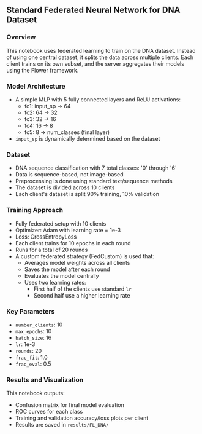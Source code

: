 ## Standard Federated Neural Network for DNA Dataset

### Overview  
This notebook uses federated learning to train on the DNA dataset. Instead of using one central dataset, it splits the data across multiple clients. Each client trains on its own subset, and the server aggregates their models using the Flower framework.

### Model Architecture  
- A simple MLP with 5 fully connected layers and ReLU activations:  
  - fc1: input_sp → 64  
  - fc2: 64 → 32  
  - fc3: 32 → 16  
  - fc4: 16 → 8  
  - fc5: 8 → num_classes (final layer)  
- `input_sp` is dynamically determined based on the dataset  

### Dataset  
- DNA sequence classification with 7 total classes: '0' through '6'  
- Data is sequence-based, not image-based  
- Preprocessing is done using standard text/sequence methods  
- The dataset is divided across 10 clients  
- Each client's dataset is split 90% training, 10% validation  

### Training Approach  
- Fully federated setup with 10 clients  
- Optimizer: Adam with learning rate = 1e-3  
- Loss: CrossEntropyLoss  
- Each client trains for 10 epochs in each round  
- Runs for a total of 20 rounds  
- A custom federated strategy (FedCustom) is used that:  
  - Averages model weights across all clients  
  - Saves the model after each round  
  - Evaluates the model centrally  
  - Uses two learning rates:  
    - First half of the clients use standard `lr`  
    - Second half use a higher learning rate  

### Key Parameters  
- `number_clients`: 10  
- `max_epochs`: 10  
- `batch_size`: 16  
- `lr`: 1e-3  
- `rounds`: 20  
- `frac_fit`: 1.0  
- `frac_eval`: 0.5  

### Results and Visualization  
This notebook outputs:  
- Confusion matrix for final model evaluation  
- ROC curves for each class  
- Training and validation accuracy/loss plots per client  
- Results are saved in `results/FL_DNA/`
